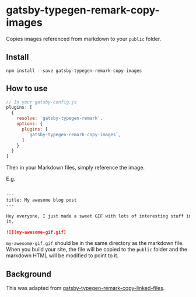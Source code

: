 # gatsby-typegen-remark-copy-images

Copies images referenced from markdown to your `public` folder.

## Install

`npm install --save gatsby-typegen-remark-copy-images`

## How to use

```javascript
// In your gatsby-config.js
plugins: [
  {
    resolve: `gatsby-typegen-remark`,
    options: {
      plugins: [
        `gatsby-typegen-remark-copy-images`,
      ]
    }
  }
]
```

Then in your Markdown files, simply reference the image.

E.g.

```markdown

---
title: My awesome blog post
---

Hey everyone, I just made a sweet GIF with lots of interesting stuff in
it.

![](my-awesome-gif.gif)
```

`my-awesome-gif.gif` should be in the same directory as the markdown
file. When you build your site, the file will be copied to the `public`
folder and the markdown HTML will be modified to point to it.

## Background

This was adapted from [gatsby-typegen-remark-copy-linked-files](https://github.com/gatsbyjs/gatsby/blob/1.0/packages/gatsby-typegen-remark-copy-linked-files/).

